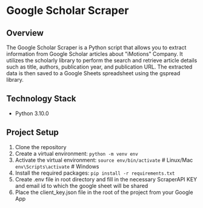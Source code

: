 # Google Scholar Scraper

## Overview
The Google Scholar Scraper is a Python script that allows you to extract information from Google Scholar articles about "iMotions" Company. It utilizes the scholarly library to perform the search and retrieve article details such as title, authors, publication year, and publication URL. The extracted data is then saved to a Google Sheets spreadsheet using the gspread library.

## Technology Stack
- Python 3.10.0

## Project Setup
1. Clone the repository
2. Create a virtual environment: ```python -m venv env```
3. Activate the virtual environment:
    ```source env/bin/activate```  # Linux/Mac
    ```env\Scripts\activate```     # Windows
4. Install the required packages: ```pip install -r requirements.txt```
5. Create .env file in root directory and fill in the necessary ScraperAPI KEY and email id to which the google sheet will be shared
6. Place the client_key.json file in the root of the project from your Google App
